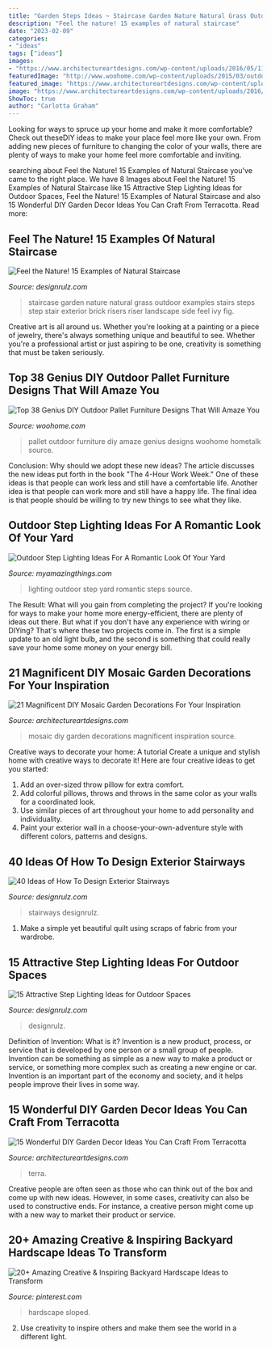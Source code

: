 ```yaml
---
title: "Garden Steps Ideas ~ Staircase Garden Nature Natural Grass Outdoor Examples Stairs Steps Step Stair Exterior Brick Risers Riser Landscape Side Feel Ivy Fig"
description: "Feel the nature! 15 examples of natural staircase"
date: "2023-02-09"
categories:
- "ideas"
tags: ["ideas"]
images:
- "https://www.architectureartdesigns.com/wp-content/uploads/2016/05/11-17.jpg"
featuredImage: "http://www.woohome.com/wp-content/uploads/2015/03/outdoor-pallet-furniture-woohome-24.jpg"
featured_image: "https://www.architectureartdesigns.com/wp-content/uploads/2016/05/11-17.jpg"
image: "https://www.architectureartdesigns.com/wp-content/uploads/2016/05/11-17.jpg"
ShowToc: true
author: "Carlotta Graham"
---
```



Looking for ways to spruce up your home and make it more comfortable? Check out theseDIY ideas to make your place feel more like your own. From adding new pieces of furniture to changing the color of your walls, there are plenty of ways to make your home feel more comfortable and inviting.

	

		
searching about Feel the Nature! 15 Examples of Natural Staircase you've came to the right place. We have 8 Images about Feel the Nature! 15 Examples of Natural Staircase like 15 Attractive Step Lighting Ideas for Outdoor Spaces, Feel the Nature! 15 Examples of Natural Staircase and also 15 Wonderful DIY Garden Decor Ideas You Can Craft From Terracotta. Read more:
		
    
## Feel The Nature! 15 Examples Of Natural Staircase

<img loading=lazy src="http://cdn.designrulz.com/wp-content/uploads/2012/05/grass-and-steps65.jpg" onerror="this.onerror=null;this.src='https://tse1.mm.bing.net/th?id=OIP.lNKgyVkivoB7sNUBUfRODQHaK3&amp;pid=15.1';" alt="Feel the Nature! 15 Examples of Natural Staircase">

_Source: designrulz.com_

>staircase garden nature natural grass outdoor examples stairs steps step stair exterior brick risers riser landscape side feel ivy fig. 

	

Creative art is all around us. Whether you're looking at a painting or a piece of jewelry, there's always something unique and beautiful to see. Whether you're a professional artist or just aspiring to be one, creativity is something that must be taken seriously.

    
## Top 38 Genius DIY Outdoor Pallet Furniture Designs That Will Amaze You

<img loading=lazy src="http://www.woohome.com/wp-content/uploads/2015/03/outdoor-pallet-furniture-woohome-24.jpg" onerror="this.onerror=null;this.src='https://tse2.mm.bing.net/th?id=OIP.iWsR4L4qn-BJwBNJmYONLAHaOZ&amp;pid=15.1';" alt="Top 38 Genius DIY Outdoor Pallet Furniture Designs That Will Amaze You">

_Source: woohome.com_

>pallet outdoor furniture diy amaze genius designs woohome hometalk source. 

	

Conclusion: Why should we adopt these new ideas?
The article discusses the new ideas put forth in the book "The 4-Hour Work Week." One of these ideas is that people can work less and still have a comfortable life. Another idea is that people can work more and still have a happy life. The final idea is that people should be willing to try new things to see what they like.

    
## Outdoor Step Lighting Ideas For A Romantic Look Of Your Yard

<img loading=lazy src="http://myamazingthings.com/wp-content/uploads/2017/03/steps.jpg" onerror="this.onerror=null;this.src='https://tse1.mm.bing.net/th?id=OIP.zBzbhQvec5DsPyiNPxc2ZwHaJ4&amp;pid=15.1';" alt="Outdoor Step Lighting Ideas For A Romantic Look Of Your Yard">

_Source: myamazingthings.com_

>lighting outdoor step yard romantic steps source. 

	

The Result: What will you gain from completing the project?
If you're looking for ways to make your home more energy-efficient, there are plenty of ideas out there. But what if you don't have any experience with wiring or DIYing? That's where these two projects come in. The first is a simple update to an old light bulb, and the second is something that could really save your home some money on your energy bill.

    
## 21 Magnificent DIY Mosaic Garden Decorations For Your Inspiration

<img loading=lazy src="https://www.architectureartdesigns.com/wp-content/uploads/2016/05/11-17.jpg" onerror="this.onerror=null;this.src='https://tse2.mm.bing.net/th?id=OIP.xmaQAVJ0LnRNKPVvIt7MawHaMk&amp;pid=15.1';" alt="21 Magnificent DIY Mosaic Garden Decorations For Your Inspiration">

_Source: architectureartdesigns.com_

>mosaic diy garden decorations magnificent inspiration source. 

	

Creative ways to decorate your home: A tutorial
Create a unique and stylish home with creative ways to decorate it! Here are four creative ideas to get you started: 
1. Add an over-sized throw pillow for extra comfort.
2. Add colorful pillows, throws and throws in the same color as your walls for a coordinated look. 
3. Use similar pieces of art throughout your home to add personality and individuality. 
4. Paint your exterior wall in a choose-your-own-adventure style with different colors, patterns and designs.

    
## 40 Ideas Of How To Design Exterior Stairways

<img loading=lazy src="https://cdn.designrulz.com/wp-content/uploads/2015/06/OUTDOOR-STEPS-DESIGNRULZ-18.jpg" onerror="this.onerror=null;this.src='https://tse4.mm.bing.net/th?id=OIP.fA9RRZwDBRGer9oqW4Xa4AHaLH&amp;pid=15.1';" alt="40 Ideas of How To Design Exterior Stairways">

_Source: designrulz.com_

>stairways designrulz. 

	

1. Make a simple yet beautiful quilt using scraps of fabric from your wardrobe.

    
## 15 Attractive Step Lighting Ideas For Outdoor Spaces

<img loading=lazy src="https://cdn.designrulz.com/wp-content/uploads/2015/05/garden-lighting-design_designrulz-7.jpg" onerror="this.onerror=null;this.src='https://tse1.mm.bing.net/th?id=OIP.Y03hShDTALybchwSqWj_EwHaLH&amp;pid=15.1';" alt="15 Attractive Step Lighting Ideas for Outdoor Spaces">

_Source: designrulz.com_

>designrulz. 

	

Definition of Invention: What is it?
Invention is a new product, process, or service that is developed by one person or a small group of people. Invention can be something as simple as a new way to make a product or service, or something more complex such as creating a new engine or car. Invention is an important part of the economy and society, and it helps people improve their lives in some way.

    
## 15 Wonderful DIY Garden Decor Ideas You Can Craft From Terracotta

<img loading=lazy src="https://www.architectureartdesigns.com/wp-content/uploads/2020/06/15-Wonderful-DIY-Garden-Decor-Ideas-You-Can-Craft-From-Terra-Cotta-8.jpg" onerror="this.onerror=null;this.src='https://tse2.mm.bing.net/th?id=OIP.hnYzIsknmceRJ7xzbn0EzgHaMz&amp;pid=15.1';" alt="15 Wonderful DIY Garden Decor Ideas You Can Craft From Terracotta">

_Source: architectureartdesigns.com_

>terra. 

	

Creative people are often seen as those who can think out of the box and come up with new ideas. However, in some cases, creativity can also be used to constructive ends. For instance, a creative person might come up with a new way to market their product or service.

    
## 20+ Amazing Creative &amp; Inspiring Backyard Hardscape Ideas To Transform

<img loading=lazy src="https://i.pinimg.com/736x/6e/d2/01/6ed201ddbe7f5b9878376fc9b6003e68.jpg" onerror="this.onerror=null;this.src='https://tse1.mm.bing.net/th?id=OIP.lqzLK-ipHSFQPaZzeneqlwHaK8&amp;pid=15.1';" alt="20+ Amazing Creative &amp; Inspiring Backyard Hardscape Ideas to Transform">

_Source: pinterest.com_

>hardscape sloped. 

	

2. Use creativity to inspire others and make them see the world in a different light.

